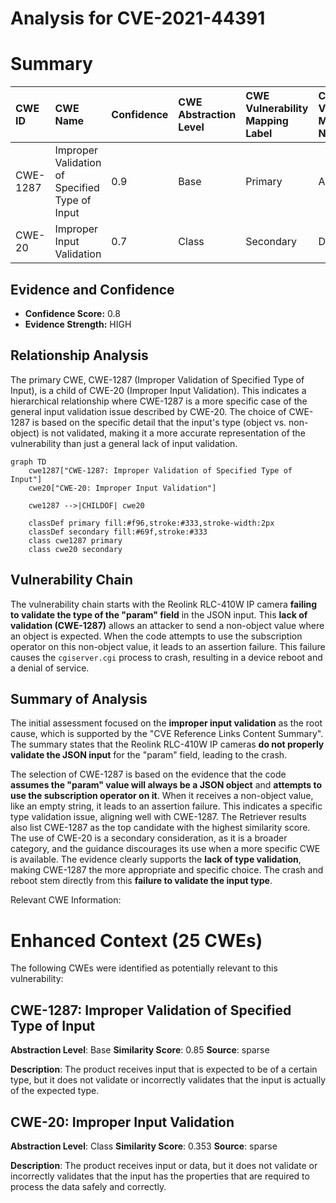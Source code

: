 # Analysis for CVE-2021-44391

# Summary
| CWE ID  | CWE Name                                                                                                   | Confidence | CWE Abstraction Level | CWE Vulnerability Mapping Label | CWE-Vulnerability Mapping Notes |
| :-------- | :--------------------------------------------------------------------------------------------------------- | :--------- | :---------------------- | :------------------------------ | :-------------------------------- |
| CWE-1287  | Improper Validation of Specified Type of Input                                                           | 0.9        | Base                    | Primary                         | Allowed                           |
| CWE-20    | Improper Input Validation                                                                                  | 0.7        | Class                   | Secondary                       | Discouraged                       |

## Evidence and Confidence

*   **Confidence Score:** 0.8
*   **Evidence Strength:** HIGH

## Relationship Analysis
The primary CWE, CWE-1287 (Improper Validation of Specified Type of Input), is a child of CWE-20 (Improper Input Validation). This indicates a hierarchical relationship where CWE-1287 is a more specific case of the general input validation issue described by CWE-20. The choice of CWE-1287 is based on the specific detail that the input's type (object vs. non-object) is not validated, making it a more accurate representation of the vulnerability than just a general lack of input validation.

```mermaid
graph TD
    cwe1287["CWE-1287: Improper Validation of Specified Type of Input"]
    cwe20["CWE-20: Improper Input Validation"]

    cwe1287 -->|CHILDOF| cwe20

    classDef primary fill:#f96,stroke:#333,stroke-width:2px
    classDef secondary fill:#69f,stroke:#333
    class cwe1287 primary
    class cwe20 secondary
```

## Vulnerability Chain
The vulnerability chain starts with the Reolink RLC-410W IP camera **failing to validate the type of the "param" field** in the JSON input. This **lack of validation (CWE-1287)** allows an attacker to send a non-object value where an object is expected. When the code attempts to use the subscription operator on this non-object value, it leads to an assertion failure. This failure causes the `cgiserver.cgi` process to crash, resulting in a device reboot and a denial of service.

## Summary of Analysis
The initial assessment focused on the **improper input validation** as the root cause, which is supported by the "CVE Reference Links Content Summary". The summary states that the Reolink RLC-410W IP cameras **do not properly validate the JSON input** for the "param" field, leading to the crash.

The selection of CWE-1287 is based on the evidence that the code **assumes the "param" value will always be a JSON object** and **attempts to use the subscription operator on it**. When it receives a non-object value, like an empty string, it leads to an assertion failure. This indicates a specific type validation issue, aligning well with CWE-1287.
The Retriever results also list CWE-1287 as the top candidate with the highest similarity score.
The use of CWE-20 is a secondary consideration, as it is a broader category, and the guidance discourages its use when a more specific CWE is available.
The evidence clearly supports the **lack of type validation**, making CWE-1287 the more appropriate and specific choice. The crash and reboot stem directly from this **failure to validate the input type**.

Relevant CWE Information:

# Enhanced Context (25 CWEs)
The following CWEs were identified as potentially relevant to this vulnerability:

## CWE-1287: Improper Validation of Specified Type of Input
**Abstraction Level**: Base
**Similarity Score**: 0.85
**Source**: sparse

**Description**:
The product receives input that is expected to be of a certain type, but it does not validate or incorrectly validates that the input is actually of the expected type.

## CWE-20: Improper Input Validation
**Abstraction Level**: Class
**Similarity Score**: 0.353
**Source**: sparse

**Description**:
The product receives input or data, but it does
        not validate or incorrectly validates that the input has the
        properties that are required to process the data safely and
        correctly.
